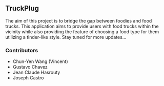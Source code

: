 ## TruckPlug
The aim of this project is to bridge the gap between foodies and food trucks. This application aims to provide users with food trucks within the vicinity while also providing the feature of choosing a food type for them utilizing a tinder-like style. Stay tuned for more updates...

### Contributors
* Chun-Yen Wang (Vincent)
* Gustavo Chavez
* Jean Claude Hasrouty
* Joseph Castro
